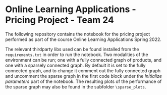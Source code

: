 # Online Learning Applications - Pricing Project - Team 24

The following repository contains the notebook for the pricing project performed as part of the course Online Learning Applications Spring 2022. 

The relevant thirdparty libs used can be found installed from the `requirements.txt` in order to run the notebook. Two modalities of the environment can be run; one with a fully connected graph of products, and one with a sparsely connected graph. By default it is set to the fully connected graph, and to change it comment out the fully connected graph and uncomment the sparse graph in the first code block under the _Initialize parameters_ part of the notebook. The resulting plots of the performance of the sparse graph may also be found in the subfolder `\sparse_plots`.